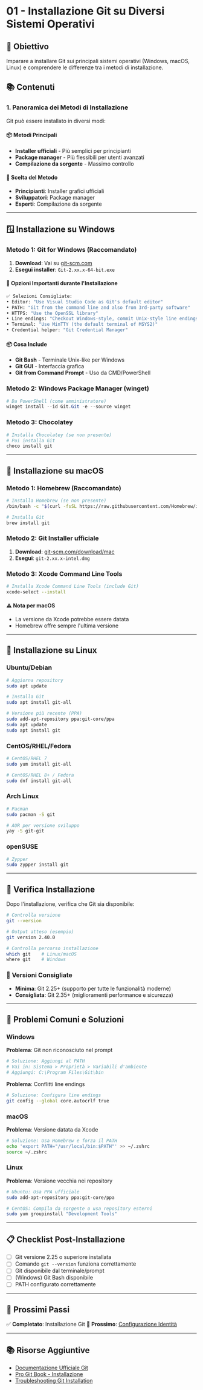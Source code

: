 # 01 - Installazione Git su Diversi Sistemi Operativi

## 🎯 Obiettivo

Imparare a installare Git sui principali sistemi operativi (Windows, macOS, Linux) e comprendere le differenze tra i metodi di installazione.

## 📚 Contenuti

### 1. Panoramica dei Metodi di Installazione

Git può essere installato in diversi modi:

#### 📦 **Metodi Principali**
- **Installer ufficiali** - Più semplici per principianti
- **Package manager** - Più flessibili per utenti avanzati
- **Compilazione da sorgente** - Massimo controllo

#### 🎯 **Scelta del Metodo**
- **Principianti**: Installer grafici ufficiali
- **Sviluppatori**: Package manager
- **Esperti**: Compilazione da sorgente

---

## 🪟 Installazione su Windows

### Metodo 1: Git for Windows (Raccomandato)

1. **Download**: Vai su [git-scm.com](https://git-scm.com)
2. **Esegui installer**: `Git-2.xx.x-64-bit.exe`

#### 🔧 **Opzioni Importanti durante l'Installazione**

```bash
✅ Selezioni Consigliate:
• Editor: "Use Visual Studio Code as Git's default editor"
• PATH: "Git from the command line and also from 3rd-party software"
• HTTPS: "Use the OpenSSL library"
• Line endings: "Checkout Windows-style, commit Unix-style line endings"
• Terminal: "Use MinTTY (the default terminal of MSYS2)"
• Credential helper: "Git Credential Manager"
```

#### 📦 **Cosa Include**
- **Git Bash** - Terminale Unix-like per Windows
- **Git GUI** - Interfaccia grafica
- **Git from Command Prompt** - Uso da CMD/PowerShell

### Metodo 2: Windows Package Manager (winget)

```powershell
# Da PowerShell (come amministratore)
winget install --id Git.Git -e --source winget
```

### Metodo 3: Chocolatey

```powershell
# Installa Chocolatey (se non presente)
# Poi installa Git
choco install git
```

---

## 🍎 Installazione su macOS

### Metodo 1: Homebrew (Raccomandato)

```bash
# Installa Homebrew (se non presente)
/bin/bash -c "$(curl -fsSL https://raw.githubusercontent.com/Homebrew/install/HEAD/install.sh)"

# Installa Git
brew install git
```

### Metodo 2: Git Installer ufficiale

1. **Download**: [git-scm.com/download/mac](https://git-scm.com/download/mac)
2. **Esegui**: `git-2.xx.x-intel.dmg`

### Metodo 3: Xcode Command Line Tools

```bash
# Installa Xcode Command Line Tools (include Git)
xcode-select --install
```

#### ⚠️ **Nota per macOS**
- La versione da Xcode potrebbe essere datata
- Homebrew offre sempre l'ultima versione

---

## 🐧 Installazione su Linux

### Ubuntu/Debian

```bash
# Aggiorna repository
sudo apt update

# Installa Git
sudo apt install git-all

# Versione più recente (PPA)
sudo add-apt-repository ppa:git-core/ppa
sudo apt update
sudo apt install git
```

### CentOS/RHEL/Fedora

```bash
# CentOS/RHEL 7
sudo yum install git-all

# CentOS/RHEL 8+ / Fedora
sudo dnf install git-all
```

### Arch Linux

```bash
# Pacman
sudo pacman -S git

# AUR per versione sviluppo
yay -S git-git
```

### openSUSE

```bash
# Zypper
sudo zypper install git
```

---

## 🔧 Verifica Installazione

Dopo l'installazione, verifica che Git sia disponibile:

```bash
# Controlla versione
git --version

# Output atteso (esempio)
git version 2.40.0

# Controlla percorso installazione
which git    # Linux/macOS
where git    # Windows
```

### 🎯 **Versioni Consigliate**
- **Minima**: Git 2.25+ (supporto per tutte le funzionalità moderne)
- **Consigliata**: Git 2.35+ (miglioramenti performance e sicurezza)

---

## 🚨 Problemi Comuni e Soluzioni

### Windows

**Problema**: Git non riconosciuto nel prompt
```powershell
# Soluzione: Aggiungi al PATH
# Vai in: Sistema > Proprietà > Variabili d'ambiente
# Aggiungi: C:\Program Files\Git\bin
```

**Problema**: Conflitti line endings
```bash
# Soluzione: Configura line endings
git config --global core.autocrlf true
```

### macOS

**Problema**: Versione datata da Xcode
```bash
# Soluzione: Usa Homebrew e forza il PATH
echo 'export PATH="/usr/local/bin:$PATH"' >> ~/.zshrc
source ~/.zshrc
```

### Linux

**Problema**: Versione vecchia nei repository
```bash
# Ubuntu: Usa PPA ufficiale
sudo add-apt-repository ppa:git-core/ppa

# CentOS: Compila da sorgente o usa repository esterni
sudo yum groupinstall "Development Tools"
```

---

## 📋 Checklist Post-Installazione

- [ ] Git versione 2.25 o superiore installata
- [ ] Comando `git --version` funziona correttamente
- [ ] Git disponibile dal terminale/prompt
- [ ] (Windows) Git Bash disponibile
- [ ] PATH configurato correttamente

---

## 🔗 Prossimi Passi

✅ **Completato**: Installazione Git
🎯 **Prossimo**: [Configurazione Identità](./02-configurazione-identita.md)

---

## 📚 Risorse Aggiuntive

- [Documentazione Ufficiale Git](https://git-scm.com/doc)
- [Pro Git Book - Installazione](https://git-scm.com/book/en/v2/Getting-Started-Installing-Git)
- [Troubleshooting Git Installation](https://docs.github.com/en/get-started/quickstart/set-up-git)
